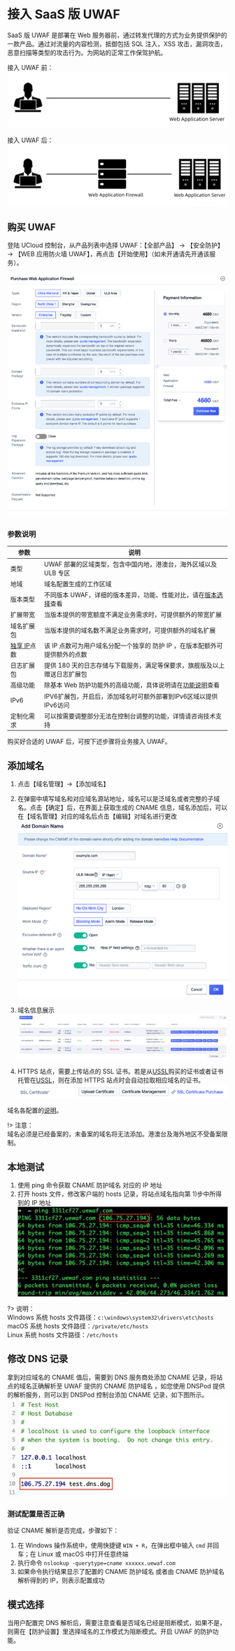 # 接入 SaaS 版 UWAF

SaaS 版 UWAF 是部署在 Web 服务器前，通过转发代理的方式为业务提供保护的一款产品。通过对流量的内容检测，抵御包括 SQL 注入，XSS 攻击，漏洞攻击，恶意扫描等类型的攻击行为。为网站的正常工作保驾护航。

接入 UWAF 前：
![](/images/access_uwaf-show_before_arch.jpg)

接入 UWAF 后：
![](/images/access_uwaf-show_after_arch.jpg)

## 购买 UWAF

登陆 UCloud 控制台，从产品列表中选择 UWAF：【全部产品】 -> 【安全防护】 -> 【WEB 应用防火墙 UWAF】，再点击【开始使用】（如未开通请先开通该服务）。

![](/images/purchase_waf-purchase_ui.png)

### 参数说明

| 参数                                                             | 说明                                                                                                    |
| ---------------------------------------------------------------- | ------------------------------------------------------------------------------------------------------- |
| 类型                                                             | UWAF 部署的区域类型，包含中国内地，港澳台，海外区域以及 ULB 专区                                        |
| 地域                                                             | 域名配置生成的工作区域                                                                                  |
| 版本类型                                                         | 不同版本 UWAF，详细的版本差异，功能、性能对比，请在[版本选择](/uewaf/steer/version_selection)查看       |
| 扩展带宽                                                         | 当版本提供的带宽额度不满足业务需求时，可提供额外的带宽扩展                                              |
| 域名扩展包                                                       | 当版本提供的域名数不满足业务需求时，可提供额外的域名扩展                                                |
| [独享 IP](/uewaf/features/domain/domain_set?id=exclusive-ip)点数 | 该 IP 点数可为用户域名分配一个独享的 防护 IP ，在版本配额外可提供额外的点数                             |
| 日志扩展包                                                       | 提供 180 天的日志存储与下载服务，满足等保要求，旗舰版及以上赠送日志扩展包                               |
| 高级功能                                                         | 除基本 Web 防护功能外的高级功能，具体说明请在[功能说明](/uewaf/steer/version_selection?id=功能说明)查看 |
| IPv6                                                       | IPV6扩展包，开启后，添加域名时可额外部署到IPv6区域以提供IPv6访问                               |
| 定制化需求                                                       | 可以按需要调整部分无法在控制台调整的功能，详情请咨询技术支持                                            |


购买好合适的 UWAF 后，可按下述步骤将业务接入 UWAF。

## 添加域名

1. 点击【域名管理】->【添加域名】
2. 在弹窗中填写域名和对应域名源站地址，域名可以是泛域名或者完整的子域名。点击【确定】后，在界面上获取生成的 CNAME 信息，域名添加后，可以在【域名管理】对应的域名后点击【编辑】对域名进行更改  
   ![](/images/domain_set-add_domain.png)

3. 域名信息展示  
   ![](/images/domain_set-get_domain.png)

4. HTTPS 站点，需要上传站点的 SSL 证书。若是从[USSL](/ussl/operate/buy)购买的证书或者证书托管在[USSL](/ussl/operate/upload)，则在添加 HTTPS 站点时会自动拉取相应域名的证书。  
   ![](/images/access_uwaf-set_https.png)

域名各配置的[说明](/uewaf/features/domian/domain_set.md?id=参数说明)。

!> 注意：  
域名必须是已经备案的，未备案的域名将无法添加。港澳台及海外地区不受备案限制。

## 本地测试

1. 使用 ping 命令获取 CNAME 防护域名 对应的 IP 地址
2. 打开 hosts 文件，修改客户端的 hosts 记录，将站点域名指向第 1)步中所得到的 IP 地址  
   ![](/images/access_uwaf-ping_cname.jpeg)

?> 说明：  
Windows 系统 hosts 文件路径：`c:\windows\system32\drivers\etc\hosts`  
macOS 系统 hosts 文件路径：`/private/etc/hosts`  
Linux 系统 hosts 文件路径：`/etc/hosts`

## 修改 DNS 记录

拿到对应域名的 CNAME 值后，需要到 DNS 服务商处添加 CNAME 记录，将站点的域名正确解析至 UWAF 提供的 CNAME 防护域名 ，如您使用 DNSPod 提供的解析服务，则可以到 DNSPod 控制台添加 CNAME 记录，如下图所示。
![](/images/access_uwaf-set_hosts.jpeg)

### 测试配置是否正确

验证 CNAME 解析是否完成，步骤如下：

1. 在 Windows 操作系统中，使用快捷键 `WIN + R`，在弹出框中输入 `cmd` 并回车；在 Linux 或 macOS 中打开任意终端
2. 执行命令 `nslookup -querytype=cname xxxxxx.uewaf.com`
3. 如果命令执行结果显示了配置的 CNAME 防护域名 或者由 CNAME 防护域名 解析得到的 IP，则表示配置成功

## 模式选择

当用户配置完 DNS 解析后，需要注意查看是否域名已经是阻断模式，如果不是，则需在【防护设置】里选择域名的工作模式为阻断模式。开启 UWAF 的防护功能。
